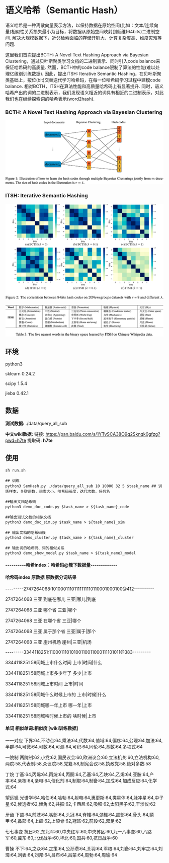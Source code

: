 # **语义哈希（Semantic Hash）**
语义哈希是一种离散向量表示方法，以保持数据在原始空间(比如：文本/连续向量)相似性关系损失最小为目标，将数据从原始空间映射到低维(64bits)二进制空间. 解决大规模数据下，近邻检索面临的存储开销大、计算复杂度高、维度灾难等问题. 

这里我们首次提出BCTH: A Novel Text Hashing Approach via Bayesian Clustering，通过贝叶斯聚类学习文档的二进制表示、同时引入code balance来保证哈希码的高质量. 然而，BCTH中的code balance限制了算法的性能(难以处理亿级别训练数据). 因此，提出ITSH: Iterative Semantic Hashing，在贝叶斯聚类基础上，按位(bit)交替迭代学习哈希码，在每一位哈希码学习过程中建模code balance. 相对BCTH，ITSH在算法性能和高质量哈希码上有显著提升. 同时，语义哈希产出的词的二进制表示，我们发现语义相近的词具有相近的二进制表示，对此我们也在继续探索词的哈希表示(word2hash).

### BCTH: A Novel Text Hashing Approach via Bayesian Clustering

![BCTH1](./docs/img/BCTH1.png)

### ITSH: Iterative Semantic Hashing

![ITSH1](./docs/img/ITSH1.png)

![ITSH2](./docs/img/ITSH2.png)

## 环境
python3

sklearn 0.24.2

scipy 1.5.4

jieba 0.42.1

## 数据
**测试数据:** ./data/query_all_sub

**中文wiki数据:** 链接: https://pan.baidu.com/s/1YTvSCA38O9q2Sknqk0gfzg?pwd=h7te 提取码: **h7te**

## 使用
```
sh run.sh

## 训练
python3 SemHash.py ./data/query_all_sub 10 10000 32 5 $task_name ## 训练样本，关键词数，词表大小，哈希码长度，迭代次数，任务名

##输出文档哈希码
python3 demo_doc_code.py $task_name > ${task_name}_code

##输出测试文档的相似文档
python3 demo_doc_sim.py $task_name > ${task_name}_sim

## 输出文档的哈希码簇
python3 demo_cluster.py $task_name > ${task_name}_cluster

## 输出词的哈希码、词的相似关系
python3 demo_show_model.py $task_name > ${task_name}_model
```

#### ----------哈希index：哈希码@簇下数据量-------------

#### 哈希码index 原数据 原数据分词结果

---------2747264068:10100011101111111110110001000100@412----------

2747264068  三亚 到底在哪儿 三亚|哪儿|到底

2747264068  三亚 哪个省 三亚|哪个

2747264068  三亚 在哪个省   三亚|哪个

2747264068  三亚 属于那个省 三亚|属于|那个

2747264068  三亚 崖州机场   崖州|三亚|机场

---------3344118251:11000111010100110011000111101011@383---------

3344118251  58同城上市什么时间  上市|时间|什么

3344118251  58同城上市多少年了  多少|上市

3344118251  58同城上市时间  上市|时间

3344118251  58同城什么时候上市的    上市|时候|什么

3344118251  58同城哪一年上市    哪一年|上市

3344118251  58同城啥时候上市的  啥时候|上市

#### 单词 相似单词:相似度 [wiki训练数据]

一一对应    下界:64,不动点:64,乘法:64,代数:64,值域:64,偏序:64,公理:64,加法:64,半群:64,可微:64,可数:64,可测:64,可积:64,同伦:64,基数:64,多项式:64

一院制  两院制:62,小党:62,国民议会:60,欧洲议会:60,立法机关:60,立法机构:60,两院:58,代表制:58,众议院:58,党籍:58,制宪会议:58,执政党:58,绝对多数:58

丁烷    丁基:64,丙烯:64,丙烷:64,丙酮:64,乙基:64,乙炔:64,乙烯:64,亚胺:64,产率:64,亲核:64,亲电:64,催化剂:64,制取:64,制备:64,加成:64,加成反应:64,化学式:64

望远镜  光谱学:64,哈伯:64,哈勃:64,射电:64,惠更斯:64,类星体:64,脉冲星:64,中子星:62,候选者:62,倾角:62,共振:62,卡西尼:62,吸积:62,太阳黑子:62,干涉仪:62

牙齿    下颌:64,前肢:64,嘴部:64,头冠:64,脊椎:64,颈椎:64,颌部:64,骨头:64,鳞甲:64,鼻部:64,上颌:62,上颌骨:62,冠饰:62,前段:62,双足:62

七七事变    抗日:62,东北军:60,中央红军:60,中央苏区:60,九一八事变:60,八路军:60,冀东:60,北伐战争:60,华北:60,国共:60,抗日战争:60

曹操    不下:64,之众:64,之策:64,公孙瓒:64,关羽:64,军粮:64,刘备:64,刘牢之:64,刘璋:64,刘表:64,刘邦:64,吕布:64,吕蒙:64,周勃:64,周瑜:64
